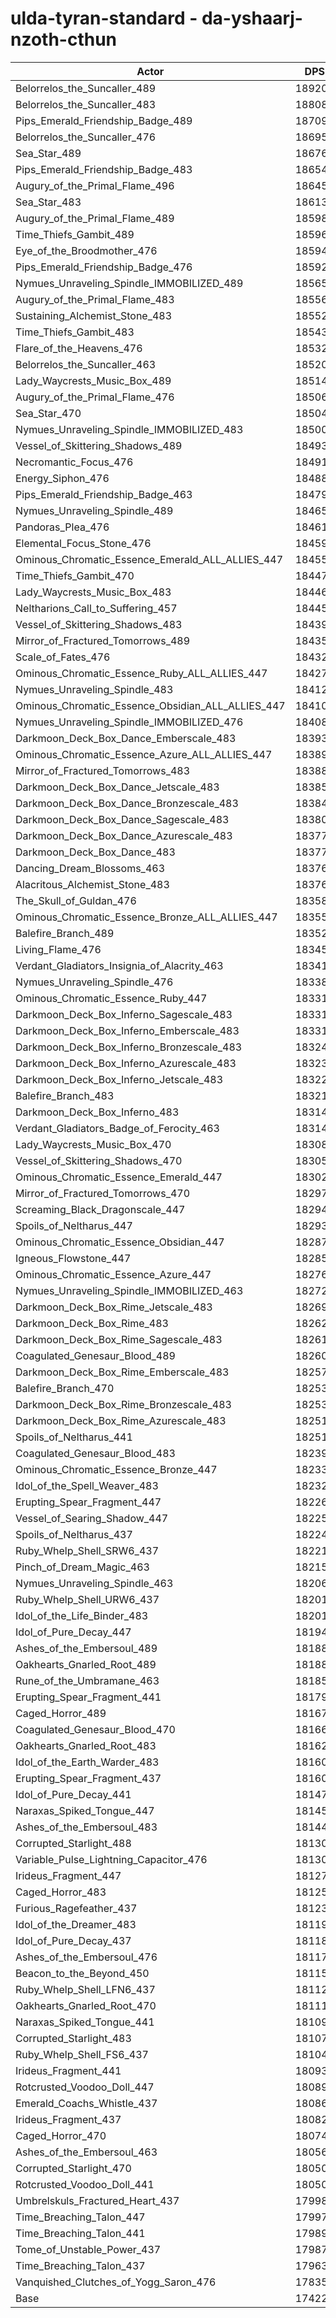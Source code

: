 # ulda-tyran-standard - da-yshaarj-nzoth-cthun
| Actor | DPS | Increase |
|---|:---:|:---:|
|Belorrelos_the_Suncaller_489|189208|8.60%|
|Belorrelos_the_Suncaller_483|188084|7.96%|
|Pips_Emerald_Friendship_Badge_489|187090|7.39%|
|Belorrelos_the_Suncaller_476|186958|7.31%|
|Sea_Star_489|186766|7.20%|
|Pips_Emerald_Friendship_Badge_483|186549|7.07%|
|Augury_of_the_Primal_Flame_496|186453|7.02%|
|Sea_Star_483|186135|6.84%|
|Augury_of_the_Primal_Flame_489|185986|6.75%|
|Time_Thiefs_Gambit_489|185967|6.74%|
|Eye_of_the_Broodmother_476|185943|6.73%|
|Pips_Emerald_Friendship_Badge_476|185927|6.72%|
|Nymues_Unraveling_Spindle_IMMOBILIZED_489|185650|6.56%|
|Augury_of_the_Primal_Flame_483|185566|6.51%|
|Sustaining_Alchemist_Stone_483|185523|6.49%|
|Time_Thiefs_Gambit_483|185433|6.43%|
|Flare_of_the_Heavens_476|185324|6.37%|
|Belorrelos_the_Suncaller_463|185200|6.30%|
|Lady_Waycrests_Music_Box_489|185144|6.27%|
|Augury_of_the_Primal_Flame_476|185062|6.22%|
|Sea_Star_470|185040|6.21%|
|Nymues_Unraveling_Spindle_IMMOBILIZED_483|185001|6.19%|
|Vessel_of_Skittering_Shadows_489|184937|6.15%|
|Necromantic_Focus_476|184916|6.14%|
|Energy_Siphon_476|184889|6.12%|
|Pips_Emerald_Friendship_Badge_463|184797|6.07%|
|Nymues_Unraveling_Spindle_489|184651|5.99%|
|Pandoras_Plea_476|184614|5.96%|
|Elemental_Focus_Stone_476|184595|5.95%|
|Ominous_Chromatic_Essence_Emerald_ALL_ALLIES_447|184551|5.93%|
|Time_Thiefs_Gambit_470|184476|5.88%|
|Lady_Waycrests_Music_Box_483|184462|5.88%|
|Neltharions_Call_to_Suffering_457|184450|5.87%|
|Vessel_of_Skittering_Shadows_483|184390|5.84%|
|Mirror_of_Fractured_Tomorrows_489|184353|5.81%|
|Scale_of_Fates_476|184328|5.80%|
|Ominous_Chromatic_Essence_Ruby_ALL_ALLIES_447|184276|5.77%|
|Nymues_Unraveling_Spindle_483|184120|5.68%|
|Ominous_Chromatic_Essence_Obsidian_ALL_ALLIES_447|184106|5.67%|
|Nymues_Unraveling_Spindle_IMMOBILIZED_476|184084|5.66%|
|Darkmoon_Deck_Box_Dance_Emberscale_483|183939|5.58%|
|Ominous_Chromatic_Essence_Azure_ALL_ALLIES_447|183896|5.55%|
|Mirror_of_Fractured_Tomorrows_483|183886|5.55%|
|Darkmoon_Deck_Box_Dance_Jetscale_483|183857|5.53%|
|Darkmoon_Deck_Box_Dance_Bronzescale_483|183843|5.52%|
|Darkmoon_Deck_Box_Dance_Sagescale_483|183801|5.50%|
|Darkmoon_Deck_Box_Dance_Azurescale_483|183772|5.48%|
|Darkmoon_Deck_Box_Dance_483|183771|5.48%|
|Dancing_Dream_Blossoms_463|183764|5.48%|
|Alacritous_Alchemist_Stone_483|183760|5.47%|
|The_Skull_of_Guldan_476|183580|5.37%|
|Ominous_Chromatic_Essence_Bronze_ALL_ALLIES_447|183558|5.36%|
|Balefire_Branch_489|183526|5.34%|
|Living_Flame_476|183457|5.30%|
|Verdant_Gladiators_Insignia_of_Alacrity_463|183411|5.27%|
|Nymues_Unraveling_Spindle_476|183381|5.26%|
|Ominous_Chromatic_Essence_Ruby_447|183317|5.22%|
|Darkmoon_Deck_Box_Inferno_Sagescale_483|183315|5.22%|
|Darkmoon_Deck_Box_Inferno_Emberscale_483|183310|5.22%|
|Darkmoon_Deck_Box_Inferno_Bronzescale_483|183248|5.18%|
|Darkmoon_Deck_Box_Inferno_Azurescale_483|183236|5.17%|
|Darkmoon_Deck_Box_Inferno_Jetscale_483|183227|5.17%|
|Balefire_Branch_483|183216|5.16%|
|Darkmoon_Deck_Box_Inferno_483|183148|5.12%|
|Verdant_Gladiators_Badge_of_Ferocity_463|183141|5.12%|
|Lady_Waycrests_Music_Box_470|183081|5.08%|
|Vessel_of_Skittering_Shadows_470|183057|5.07%|
|Ominous_Chromatic_Essence_Emerald_447|183022|5.05%|
|Mirror_of_Fractured_Tomorrows_470|182972|5.02%|
|Screaming_Black_Dragonscale_447|182943|5.00%|
|Spoils_of_Neltharus_447|182931|5.00%|
|Ominous_Chromatic_Essence_Obsidian_447|182872|4.96%|
|Igneous_Flowstone_447|182856|4.95%|
|Ominous_Chromatic_Essence_Azure_447|182763|4.90%|
|Nymues_Unraveling_Spindle_IMMOBILIZED_463|182728|4.88%|
|Darkmoon_Deck_Box_Rime_Jetscale_483|182690|4.86%|
|Darkmoon_Deck_Box_Rime_483|182626|4.82%|
|Darkmoon_Deck_Box_Rime_Sagescale_483|182616|4.82%|
|Coagulated_Genesaur_Blood_489|182601|4.81%|
|Darkmoon_Deck_Box_Rime_Emberscale_483|182578|4.80%|
|Balefire_Branch_470|182533|4.77%|
|Darkmoon_Deck_Box_Rime_Bronzescale_483|182533|4.77%|
|Darkmoon_Deck_Box_Rime_Azurescale_483|182517|4.76%|
|Spoils_of_Neltharus_441|182514|4.76%|
|Coagulated_Genesaur_Blood_483|182397|4.69%|
|Ominous_Chromatic_Essence_Bronze_447|182338|4.66%|
|Idol_of_the_Spell_Weaver_483|182321|4.65%|
|Erupting_Spear_Fragment_447|182265|4.62%|
|Vessel_of_Searing_Shadow_447|182256|4.61%|
|Spoils_of_Neltharus_437|182249|4.61%|
|Ruby_Whelp_Shell_SRW6_437|182216|4.59%|
|Pinch_of_Dream_Magic_463|182153|4.55%|
|Nymues_Unraveling_Spindle_463|182063|4.50%|
|Ruby_Whelp_Shell_URW6_437|182019|4.47%|
|Idol_of_the_Life_Binder_483|182014|4.47%|
|Idol_of_Pure_Decay_447|181946|4.43%|
|Ashes_of_the_Embersoul_489|181889|4.40%|
|Oakhearts_Gnarled_Root_489|181886|4.40%|
|Rune_of_the_Umbramane_463|181852|4.38%|
|Erupting_Spear_Fragment_441|181797|4.35%|
|Caged_Horror_489|181677|4.28%|
|Coagulated_Genesaur_Blood_470|181664|4.27%|
|Oakhearts_Gnarled_Root_483|181626|4.25%|
|Idol_of_the_Earth_Warder_483|181608|4.24%|
|Erupting_Spear_Fragment_437|181600|4.23%|
|Idol_of_Pure_Decay_441|181475|4.16%|
|Naraxas_Spiked_Tongue_447|181458|4.15%|
|Ashes_of_the_Embersoul_483|181445|4.15%|
|Corrupted_Starlight_488|181309|4.07%|
|Variable_Pulse_Lightning_Capacitor_476|181302|4.06%|
|Irideus_Fragment_447|181274|4.05%|
|Caged_Horror_483|181257|4.04%|
|Furious_Ragefeather_437|181231|4.02%|
|Idol_of_the_Dreamer_483|181193|4.00%|
|Idol_of_Pure_Decay_437|181181|3.99%|
|Ashes_of_the_Embersoul_476|181171|3.99%|
|Beacon_to_the_Beyond_450|181152|3.98%|
|Ruby_Whelp_Shell_LFN6_437|181122|3.96%|
|Oakhearts_Gnarled_Root_470|181117|3.96%|
|Naraxas_Spiked_Tongue_441|181096|3.94%|
|Corrupted_Starlight_483|181071|3.93%|
|Ruby_Whelp_Shell_FS6_437|181040|3.91%|
|Irideus_Fragment_441|180936|3.85%|
|Rotcrusted_Voodoo_Doll_447|180896|3.83%|
|Emerald_Coachs_Whistle_437|180860|3.81%|
|Irideus_Fragment_437|180829|3.79%|
|Caged_Horror_470|180744|3.74%|
|Ashes_of_the_Embersoul_463|180567|3.64%|
|Corrupted_Starlight_470|180503|3.60%|
|Rotcrusted_Voodoo_Doll_441|180500|3.60%|
|Umbrelskuls_Fractured_Heart_437|179986|3.31%|
|Time_Breaching_Talon_447|179971|3.30%|
|Time_Breaching_Talon_441|179896|3.26%|
|Tome_of_Unstable_Power_437|179873|3.24%|
|Time_Breaching_Talon_437|179633|3.11%|
|Vanquished_Clutches_of_Yogg_Saron_476|178358|2.37%|
|Base|174223|0.00%|
